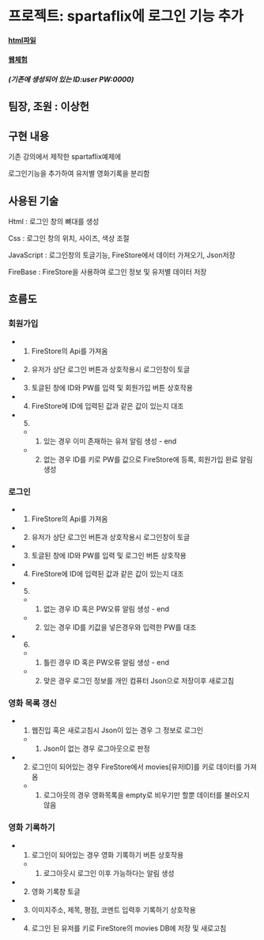 # 프로젝트: spartaflix에 로그인 기능 추가

#### [html파일](https://github.com/j0462/Web/blob/main/script/index.html)
#### [웹체험](https://j0462.github.io/Web)
##### (기존에 생성되어 있는 ID:user PW:0000)

## 팀장, 조원 : 이상헌

## 구현 내용

기존 강의에서 제작한 spartaflix예제에


로그인기능을 추가하여 유저별 영화기록을 분리함 


## 사용된 기술

Html : 로그인 창의 뼈대를 생성


Css : 로그인 창의 위치, 사이즈, 색상 조절


JavaScript : 로그인창의 토글기능, FireStore에서 데이터 가져오기, Json저장


FireBase : FireStore을 사용하여 로그인 정보 및 유저별 데이터 저장 


## 흐름도

### 회원가입
- 1. FireStore의 Api를 가져옴

- 2. 유저가 상단 로그인 버튼과 상호작용시 로그인창이 토글

- 3. 토글된 창에 ID와 PW를 입력 및 회원가입 버튼 상호작용
   
- 4. FireStore에 ID에 입력된 값과 같은 값이 있는지 대조
 
- 5.

  - 1. 있는 경우 이미 존재하는 유저 알림 생성 - end
  
  - 2. 없는 경우 ID를 키로 PW를 값으로 FireStore에 등록, 회원가입 완료 알림 생성


### 로그인
- 1. FireStore의 Api를 가져옴
 
- 2. 유저가 상단 로그인 버튼과 상호작용시 로그인창이 토글
 
- 3. 토글된 창에 ID와 PW를 입력 및 로그인 버튼 상호작용
 
- 4. FireStore에 ID에 입력된 값과 같은 값이 있는지 대조

- 5. 

   - 1. 없는 경우 ID 혹은 PW오류 알림 생성 - end

   - 2. 있는 경우 ID를 키값을 넣은경우와 입력한 PW를 대조

- 6. 

   - 1. 틀린 경우 ID 혹은 PW오류 알림 생성 - end
  
   - 2. 맞은 경우 로그인 정보를 개인 컴퓨터 Json으로 저장이후 새로고침


### 영화 목록 갱신

- 1. 웹진입 혹은 새로고침시 Json이 있는 경우 그 정보로 로그인
   
   - 1. Json이 없는 경우 로그아웃으로 판정

- 2. 로그인이 되어있는 경우 FireStore에서 movies[유저ID]를 키로 데이터를 가져옴
   
   - 1. 로그아웃의 경우 영화목록을 empty로 비우기만 할뿐 데이터를 불러오지 않음

### 영화 기록하기

- 1. 로그인이 되어있는 경우 영화 기록하기 버튼 상호작용
   
   - 1. 로그아웃시 로그인 이후 가능하다는 알림 생성
  
- 2. 영화 기록창 토글

- 3. 이미지주소, 제목, 평점, 코멘트 입력후 기록하기 상호작용

- 4. 로그인 된 유저를 키로 FireStore의 movies DB에 저장 및 새로고침
